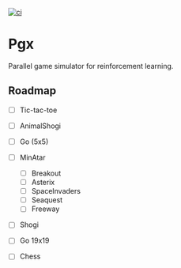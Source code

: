 [![ci](https://github.com/sotetsuk/pgx/actions/workflows/ci.yml/badge.svg)](https://github.com/sotetsuk/pgx/actions/workflows/ci.yml)

# Pgx

Parallel game simulator for reinforcement learning.

## Roadmap

* [ ] Tic-tac-toe
* [ ] AnimalShogi
* [ ] Go (5x5)
* [ ] MinAtar
  * [ ] Breakout
  * [ ] Asterix
  * [ ] SpaceInvaders
  * [ ] Seaquest
  * [ ] Freeway
* [ ] Shogi
* [ ] Go 19x19
* [ ] Chess

